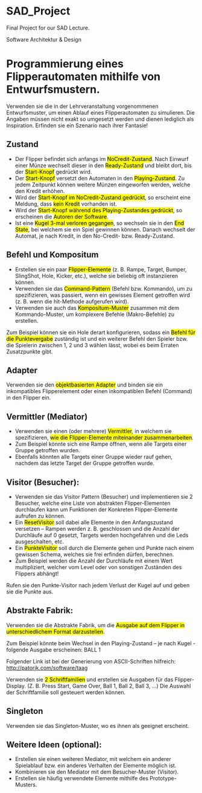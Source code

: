 # SAD_Project
Final Project for our SAD Lecture. 

Software Architektur & Design
# Programmierung eines Flipperautomaten mithilfe von Entwurfsmustern.

Verwenden sie die in der Lehrveranstaltung vorgenommenen Entwurfsmuster, um einen Ablauf eines Flipperautomaten zu simulieren.
Die Angaben müssen nicht exakt so umgesetzt werden und dienen lediglich als Inspiration.
Erfinden sie ein Szenario nach ihrer Fantasie!

## Zustand
- Der Flipper befindet sich anfangs im <mark>NoCredit-Zustand</mark>. Nach Einwurf einer Münze wechselt dieser in den <mark>Ready-Zustand</mark> und bleibt dort, bis der <mark>Start-Knopf</mark> gedrückt wird.
- Der <mark>Start-Knopf</mark> versetzt den Automaten in den <mark>Playing-Zustand</mark>. Zu jedem Zeitpunkt können weitere Münzen eingeworfen werden, welche den Kredit erhöhen.
- Wird der <mark>Start-Knopf im NoCredit-Zustand gedrückt</mark>, so erscheint eine Meldung, dass <mark>kein Kredit</mark> vorhanden ist.
- Wird der <mark>Start-Knopf während des Playing-Zustandes gedrückt</mark>, so erscheinen die <mark>Autoren der Software</mark>.
- Ist eine <mark>Kugel 3-mal verloren gegangen</mark>, so wechseln sie in den <mark>End State</mark>, bei welchem sie ein Spiel gewinnen können. Danach wechselt der Automat, je nach Kredit, in den No-Credit- bzw. Ready-Zustand.

## Befehl und Kompositum
- Erstellen sie ein paar <mark>Flipper-Elemente</mark> (z. B. Rampe, Target, Bumper, SlingShot, Hole, Kicker, etc.), welche sie beliebig oft instanziieren können.
- Verwenden sie das <mark>Command-Pattern</mark> (Befehl bzw. Kommando), um zu spezifizieren, was passiert, wenn ein gewisses Element getroffen wird (z. B. wenn die hit-Methode aufgerufen wird).
- Verwenden sie auch das <mark>Kompositum-Muster</mark> zusammen mit dem Kommando-Muster, um komplexere Befehle (Makro-Befehle) zu erstellen.

Zum Beispiel können sie ein Hole derart konfigurieren, sodass ein <mark>Befehl für die Punktevergabe</mark> zuständig ist und ein weiterer Befehl den Spieler bzw. die Spielerin zwischen 1, 2 und 3 wählen lässt, wobei es beim Erraten Zusatzpunkte gibt.

## Adapter
Verwenden sie den <mark>objektbasierten Adapter</mark> und binden sie ein inkompatibles Flipperelement oder einen inkompatiblen Befehl
(Command) in den Flipper ein.

## Vermittler (Mediator)
- Verwenden sie einen (oder mehrere) <mark>Vermittler</mark>, in welchem sie spezifizieren, <mark>wie die Flipper-Elemente miteinander zusammenarbeiten</mark>.
- Zum Beispiel könnte sich eine Rampe öffnen, wenn alle Targets einer Gruppe getroffen wurden.
- Ebenfalls könnten alle Targets einer Gruppe wieder rauf gehen, nachdem das letzte Target der Gruppe getroffen wurde.

## Visitor (Besucher):
- Verwenden sie das Visitor Pattern (Besucher) und <makr>implementieren sie 2 Besucher</mark>, welche eine Liste von abstrakten Flipper-Elementen durchlaufen kann um Funktionen der Konkreten Flipper-Elemente aufrufen zu können.
- Ein <mark>ResetVisitor</mark> soll dabei alle Elemente in den Anfangszustand versetzen – Rampen werden z. B. geschlossen und die Anzahl der Durchläufe auf 0 gesetzt, Targets werden hochgefahren und die Leds ausgeschalten, etc.
- Ein <mark>PunkteVisitor</mark> soll durch die Elemente gehen und Punkte nach einem gewissen Schema, welches sie frei erfinden dürfen, berechnen.
- Zum Beispiel werden die Anzahl der Durchläufe mit einem Wert multipliziert, welcher vom Level oder von sonstigen Zuständen des Flippers abhängt!

Rufen sie den Punkte-Visitor nach jedem Verlust der Kugel auf und geben sie die Punkte aus.

## Abstrakte Fabrik:
Verwenden sie die Abstrakte Fabrik, um die <mark>Ausgabe auf dem Flipper in unterschiedlichem Format darzustellen</mark>.

Zum Beispiel könnte beim Wechsel in den Playing-Zustand – je nach Kugel - folgende Ausgabe erscheinen: BALL 1

Folgender Link ist bei der Generierung von ASCII-Schriften hilfreich:
http://patorjk.com/software/taag

Verwenden sie <mark>2 Schriftfamilien</mark> und erstellen sie Ausgaben für das Flipper-Display. (Z. B. Press Start, Game Over, Ball 1, Ball 2, Ball 3, …)
Die Auswahl der Schriftfamilie soll gesteuert werden können.

## Singleton
Verwenden sie das Singleton-Muster, wo es ihnen als geeignet erscheint.

## Weitere Ideen (optional):
- Erstellen sie einen weiteren Mediator, mit welchem ein anderer Spielablauf bzw. ein anderes Verhalten der Elemente möglich ist.
- Kombinieren sie den Mediator mit dem Besucher-Muster (Visitor).
- Erstellen sie häufig verwendete Elemente mithilfe des Prototype-Musters.
